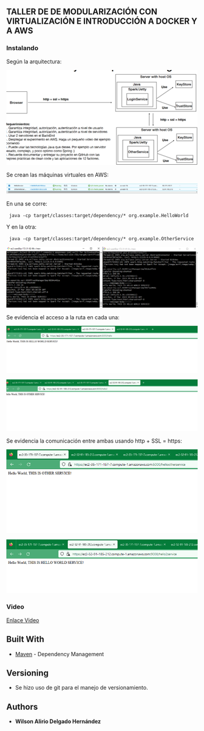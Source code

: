 ## TALLER DE DE MODULARIZACIÓN CON VIRTUALIZACIÓN E INTRODUCCIÓN A DOCKER Y A AWS


### Instalando

Según la arquitectura:

![img.png](img/img.png)

Se crean las máquinas virtuales en AWS:

![img_1.png](img/img_1.png)

En una se corre:

```
 java -cp target/classes:target/dependency/* org.example.HelloWorld
```

Y en la otra:

```
 java -cp target/classes:target/dependency/* org.example.OtherService
```

![img_2.png](img/img_2.png)

Se evidencia el acceso a la ruta en cada una:

![img_3.png](img/img_3.png)

![img_4.png](img/img_4.png)


Se evidencia la comunicación entre ambas usando http + SSL = https:

![img_5.png](img/img_5.png)

![img_6.png](img/img_6.png)

### Video
[Enlace Video](https://pruebacorreoescuelaingeduco-my.sharepoint.com/:v:/g/personal/wilson_delgado_mail_escuelaing_edu_co/EVmt1kjDqLZMiDteXk6av3YB6UA05A0Paun37cIWm-WuSA?e=OlcdUw)


## Built With

* [Maven](https://maven.apache.org/) - Dependency Management


## Versioning

*  Se hizo uso de git para el manejo de versionamiento.

## Authors

* **Wilson Alirio Delgado Hernández** 

